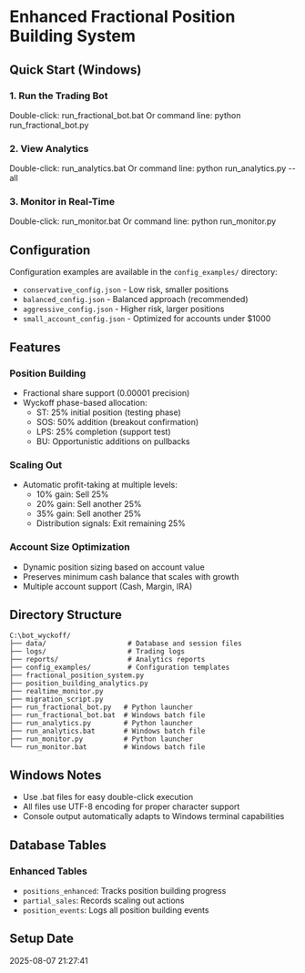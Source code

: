 
# Enhanced Fractional Position Building System

## Quick Start (Windows)

### 1. Run the Trading Bot
Double-click: run_fractional_bot.bat
Or command line: python run_fractional_bot.py

### 2. View Analytics
Double-click: run_analytics.bat
Or command line: python run_analytics.py --all

### 3. Monitor in Real-Time
Double-click: run_monitor.bat
Or command line: python run_monitor.py

## Configuration

Configuration examples are available in the `config_examples/` directory:
- `conservative_config.json` - Low risk, smaller positions
- `balanced_config.json` - Balanced approach (recommended)
- `aggressive_config.json` - Higher risk, larger positions
- `small_account_config.json` - Optimized for accounts under $1000

## Features

### Position Building
- Fractional share support (0.00001 precision)
- Wyckoff phase-based allocation:
  - ST: 25% initial position (testing phase)
  - SOS: 50% addition (breakout confirmation)
  - LPS: 25% completion (support test)
  - BU: Opportunistic additions on pullbacks

### Scaling Out
- Automatic profit-taking at multiple levels:
  - 10% gain: Sell 25%
  - 20% gain: Sell another 25%
  - 35% gain: Sell another 25%
  - Distribution signals: Exit remaining 25%

### Account Size Optimization
- Dynamic position sizing based on account value
- Preserves minimum cash balance that scales with growth
- Multiple account support (Cash, Margin, IRA)

## Directory Structure
```
C:\bot_wyckoff/
├── data/                    # Database and session files
├── logs/                    # Trading logs
├── reports/                 # Analytics reports
├── config_examples/         # Configuration templates
├── fractional_position_system.py
├── position_building_analytics.py
├── realtime_monitor.py
├── migration_script.py
├── run_fractional_bot.py   # Python launcher
├── run_fractional_bot.bat  # Windows batch file
├── run_analytics.py        # Python launcher
├── run_analytics.bat       # Windows batch file
├── run_monitor.py          # Python launcher
└── run_monitor.bat         # Windows batch file
```

## Windows Notes

- Use .bat files for easy double-click execution
- All files use UTF-8 encoding for proper character support
- Console output automatically adapts to Windows terminal capabilities

## Database Tables

### Enhanced Tables
- `positions_enhanced`: Tracks position building progress
- `partial_sales`: Records scaling out actions
- `position_events`: Logs all position building events

## Setup Date
2025-08-07 21:27:41
